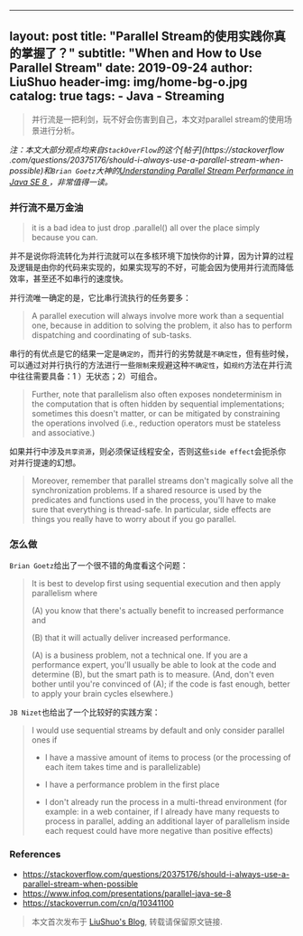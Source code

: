 
---
layout:     post
title:      "Parallel Stream的使用实践你真的掌握了？"
subtitle:   "When and How to Use Parallel Stream"
date:       2019-09-24
author:     LiuShuo
header-img: img/home-bg-o.jpg
catalog: true
tags:
    - Java
    - Streaming
---
   
> 并行流是一把利剑，玩不好会伤害到自己，本文对parallel stream的使用场景进行分析。

*注：本文大部分观点均来自`StackOverFlow`的这个[帖子](https://stackoverflow
.com/questions/20375176/should-i-always-use-a-parallel-stream-when-possible)和`Brian Goetz`大神的[Understanding Parallel Stream Performance in Java SE 8
](https://www.infoq.com/presentations/parallel-java-se-8/)，非常值得一读。*

### 并行流不是万金油
> it is a bad idea to just drop .parallel() all over the place simply because you can.

并不是说你将流转化为并行流就可以在多核环境下加快你的计算，因为计算的过程及逻辑是由你的代码来实现的，如果实现写的不好，可能会因为使用并行流而降低效率，甚至还不如串行的速度快。

并行流唯一确定的是，它比串行流执行的任务要多：
> A parallel execution will always involve more work than a sequential one, because in addition to solving the problem, it also has to perform dispatching and coordinating of sub-tasks.


串行的有优点是它的结果一定是`确定的`，而并行的劣势就是`不确定性`，但有些时候，可以通过对并行执行的方法进行一些`限制`来规避这种`不确定性`，如`规约`方法在并行流中往往需要具备：1
）无状态；2）可组合。
> Further, note that parallelism also often exposes nondeterminism in the computation that is often hidden by sequential implementations; sometimes this doesn't matter, or can be mitigated by constraining the operations involved (i.e., reduction operators must be stateless and associative.)
  

如果并行中涉及`共享资源`，则必须保证线程安全，否则这些`side effect`会扼杀你对并行提速的幻想。
> Moreover, remember that parallel streams don't magically solve all the synchronization problems.
 If a shared resource is used by the predicates and functions used in the process, 
 you'll have to make sure that everything is thread-safe. In particular, side effects are things you really have to worry about if you go parallel.


### 怎么做
`Brian Goetz`给出了一个很不错的角度看这个问题：
> It is best to develop first using sequential execution and then apply parallelism where
> 
> (A) you know that there's actually benefit to increased performance and
> 
> (B) that it will actually deliver increased performance. 
>
> (A) is a business problem, not a technical one. 
> If you are a performance expert, you'll usually be able to look at the code and determine (B), 
> but the smart path is to measure. (And, don't even bother until you're convinced of (A); if the 
code is fast enough, better to apply your brain cycles elsewhere.)

`JB Nizet`也给出了一个比较好的实践方案：
>  I would use sequential streams by default and only consider parallel ones if
>  
>  - I have a massive amount of items to process (or the processing of each item takes time and is 
parallelizable)
>  
>  - I have a performance problem in the first place
>  
>  - I don't already run the process in a multi-thread environment (for example: in a web 
container, if I already have many requests to process in parallel, adding an additional layer of parallelism inside each request could have more negative than positive effects)

### References
- https://stackoverflow.com/questions/20375176/should-i-always-use-a-parallel-stream-when-possible
- https://www.infoq.com/presentations/parallel-java-se-8
- https://stackoverrun.com/cn/q/10341100

> 本文首次发布于 [LiuShuo's Blog](https://liushuo.me), 
转载请保留原文链接.
